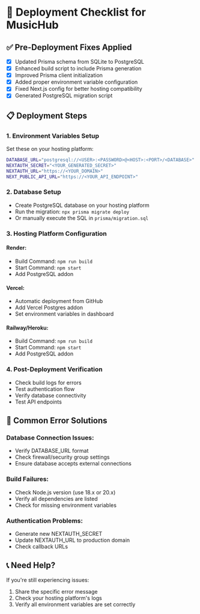 # 🚀 Deployment Checklist for MusicHub

## ✅ Pre-Deployment Fixes Applied

- [x] Updated Prisma schema from SQLite to PostgreSQL
- [x] Enhanced build script to include Prisma generation
- [x] Improved Prisma client initialization
- [x] Added proper environment variable configuration
- [x] Fixed Next.js config for better hosting compatibility
- [x] Generated PostgreSQL migration script

## 📋 Deployment Steps

### 1. Environment Variables Setup
Set these on your hosting platform:

```bash
DATABASE_URL="postgresql://<USER>:<PASSWORD>@<HOST>:<PORT>/<DATABASE>"
NEXTAUTH_SECRET="<YOUR_GENERATED_SECRET>"
NEXTAUTH_URL="https://<YOUR_DOMAIN>"
NEXT_PUBLIC_API_URL="https://<YOUR_API_ENDPOINT>"
```

### 2. Database Setup
- Create PostgreSQL database on your hosting platform
- Run the migration: `npx prisma migrate deploy`
- Or manually execute the SQL in `prisma/migration.sql`

### 3. Hosting Platform Configuration

#### Render:
- Build Command: `npm run build`
- Start Command: `npm start`
- Add PostgreSQL addon

#### Vercel:
- Automatic deployment from GitHub
- Add Vercel Postgres addon
- Set environment variables in dashboard

#### Railway/Heroku:
- Build Command: `npm run build`
- Start Command: `npm start`
- Add PostgreSQL addon

### 4. Post-Deployment Verification
- Check build logs for errors
- Test authentication flow
- Verify database connectivity
- Test API endpoints

## 🔧 Common Error Solutions

### Database Connection Issues:
- Verify DATABASE_URL format
- Check firewall/security group settings
- Ensure database accepts external connections

### Build Failures:
- Check Node.js version (use 18.x or 20.x)
- Verify all dependencies are listed
- Check for missing environment variables

### Authentication Problems:
- Generate new NEXTAUTH_SECRET
- Update NEXTAUTH_URL to production domain
- Check callback URLs

## 📞 Need Help?
If you're still experiencing issues:
1. Share the specific error message
2. Check your hosting platform's logs
3. Verify all environment variables are set correctly
